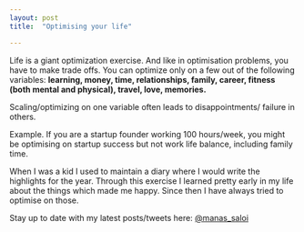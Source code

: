 ```yaml
---
layout: post
title:  "Optimising your life"

---
```


Life is a giant optimization exercise. And like in optimisation problems, you have to make trade offs. You can optimize only on a few out of the following variables: **learning, money, time, relationships, family, career, fitness (both mental and physical), travel, love, memories.**

Scaling/optimizing on one variable often leads to disappointments/ failure in others.

Example. If you are a startup founder working 100 hours/week, you might be optimising on startup success but not work life balance, including family time.

When I was a kid I used to maintain a diary where I would write the highlights for the year. Through this exercise I learned pretty early in my life about the things which made me happy. Since then I have always tried to optimise on those.

Stay up to date with my latest posts/tweets here: [@manas_saloi](http://twitter.com/manas_saloi)
